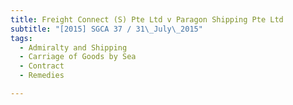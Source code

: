 ```yaml
---
title: Freight Connect (S) Pte Ltd v Paragon Shipping Pte Ltd 
subtitle: "[2015] SGCA 37 / 31\_July\_2015"
tags:
  - Admiralty and Shipping
  - Carriage of Goods by Sea
  - Contract
  - Remedies

---
```


